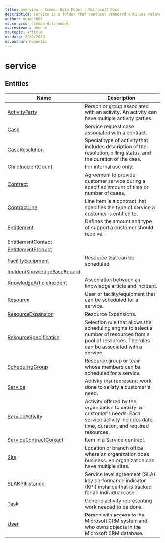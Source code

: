 ```yaml
---
title: overview - Common Data Model | Microsoft Docs
description: service is a folder that contains standard entities related to the Common Data Model.
author: nenad1002
ms.service: common-data-model
ms.reviewer: deonhe
ms.topic: article
ms.date: 2/28/2020
ms.author: nebanfic
---
```


# service


## Entities

|Name|Description|
|---|---|
|[ActivityParty](ActivityParty.md)|Person or group associated with an activity. An activity can have multiple activity parties.|
|[Case](Case.md)|Service request case associated with a contract.|
|[CaseResolution](CaseResolution.md)|Special type of activity that includes description of the resolution, billing status, and the duration of the case.|
|[ChildIncidentCount](ChildIncidentCount.md)|For internal use only.|
|[Contract](Contract.md)|Agreement to provide customer service during a specified amount of time or number of cases.|
|[ContractLine](ContractLine.md)|Line item in a contract that specifies the type of service a customer is entitled to.|
|[Entitlement](Entitlement.md)|Defines the amount and type of support a customer should receive.|
|[EntitlementContact](EntitlementContact.md)||
|[EntitlementProduct](EntitlementProduct.md)||
|[FacilityEquipment](FacilityEquipment.md)|Resource that can be scheduled.|
|[IncidentKnowledgeBaseRecord](IncidentKnowledgeBaseRecord.md)||
|[KnowledgeArticleIncident](KnowledgeArticleIncident.md)|Association between an knowledge article and incident.|
|[Resource](Resource.md)|User or facility/equipment that can be scheduled for a service.|
|[ResourceExpansion](ResourceExpansion.md)|Resource Expansions.|
|[ResourceSpecification](ResourceSpecification.md)|Selection rule that allows the scheduling engine to select a number of resources from a pool of resources. The rules can be associated with a service.|
|[SchedulingGroup](SchedulingGroup.md)|Resource group or team whose members can be scheduled for a service.|
|[Service](Service.md)|Activity that represents work done to satisfy a customer's need.|
|[ServiceActivity](ServiceActivity.md)|Activity offered by the organization to satisfy its customer's needs. Each service activity includes date, time, duration, and required resources.|
|[ServiceContractContact](ServiceContractContact.md)|Item in a Service contract.|
|[Site](Site.md)|Location or branch office where an organization does business. An organization can have multiple sites.|
|[SLAKPIInstance](SLAKPIInstance.md)|Service level agreement (SLA) key performance indicator (KPI) instance that is tracked for an individual case|
|[Task](Task.md)|Generic activity representing work needed to be done.|
|[User](User.md)|Person with access to the Microsoft CRM system and who owns objects in the Microsoft CRM database.|
